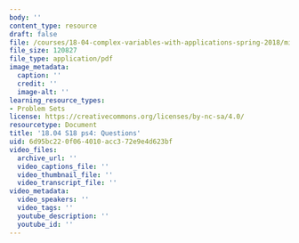 ```yaml
---
body: ''
content_type: resource
draft: false
file: /courses/18-04-complex-variables-with-applications-spring-2018/mit18_04_s18_pset04.pdf
file_size: 120827
file_type: application/pdf
image_metadata:
  caption: ''
  credit: ''
  image-alt: ''
learning_resource_types:
- Problem Sets
license: https://creativecommons.org/licenses/by-nc-sa/4.0/
resourcetype: Document
title: '18.04 S18 ps4: Questions'
uid: 6d95bc22-0f06-4010-acc3-72e9e4d623bf
video_files:
  archive_url: ''
  video_captions_file: ''
  video_thumbnail_file: ''
  video_transcript_file: ''
video_metadata:
  video_speakers: ''
  video_tags: ''
  youtube_description: ''
  youtube_id: ''
---
```

